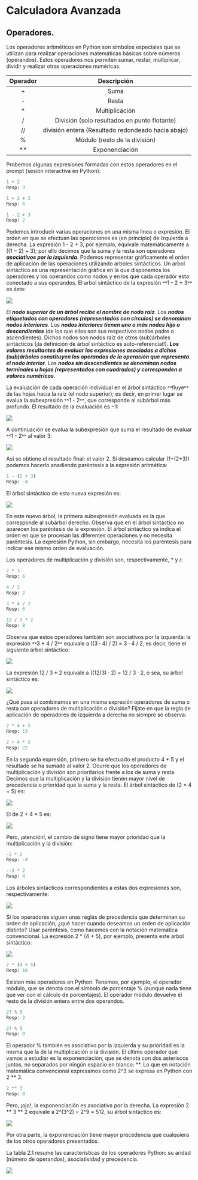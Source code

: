 # Calculadora Avanzada

## Operadores.

Los operadores aritméticos en Python son símbolos especiales que se utilizan para realizar operaciones matemáticas básicas sobre números (operandos). Estos operadores nos permiten sumar, restar, multiplicar, dividir y realizar otras operaciones numéricas.  

| Operador | Descripción |
| :------: | :------: |
| + | Suma |
| - | Resta |
| * | Multiplicación |
| / | División (solo resultados en punto flotante) |
| // | división entera (Resultado redondeado hacia abajo) |
| % | Módulo (resto de la división) |
| ** | Exponenciación |

Probemos algunas expresiones formadas con estos operadores en el prompt (sesión interactiva en Python):

```Python
1 + 2 
Resp: 3
```

```Python
1 + 2 + 3
Resp: 6
```

```Python
1 - 2 + 3
Resp: 2
```

Podemos introducir varias operaciones en una misma línea o expresión. El orden en que se efectuan las operaciones es (en principio) de izquierda a derecha. La expresión 1 - 2 + 3, por ejemplo, equivale matemáticamente a ((1 − 2) + 3); por ello decimos que la suma y la resta son operadores ***asociativos por la izquierda***. Podemos representar gráficamente el orden de aplicación de las operaciones utilizando arboles sintácticos. Un arbol sintáctico es una representación gráfica en la que disponemos los operadores y los operandos como nodos y en los que cada operador esta conectado a sus operandos. El arbol sintáctico de la expresión ˂˂1 - 2 + 3˃˃ es éste:

![](https://github.com/jm-quintas/IntroduccionProgramacionPython/blob/main/Chapter_1-3/img/%C3%A1rbolSint%C3%A1ctico.png)

El ***nodo superior de un árbol recibe el nombre de nodo raíz***. Los ***nodos etiquetados con operadores (representados con círculos) se denominan nodos interiores***. Los ***nodos interiores tienen uno o más nodos hijo o descendientes*** (de los que ellos son sus respectivos nodos padre o ascendientes). Dichos nodos son nodos raíz de otros (sub)árboles sintácticos (¡la definición de árbol sintáctico es auto-referencial!). ***Los valores resultantes de evaluar las expresiones asociadas a dichos (sub)árboles constituyen los operandos de la operación que representa el nodo interior***. Los ***nodos sin descendientes se denominan nodos terminales u hojas (representados con cuadrados) y corresponden a valores numéricos***.

La evaluación de cada operación individual en el árbol sintáctico ˂˂fluye˃˃ de las hojas hacia la raíz (el nodo superior); es decir, en primer lugar se evalua la subexpresión ˂˂1 - 2˃˃, que corresponde al subárbol más profundo. El resultado de la evaluación es −1:

![](https://github.com/jm-quintas/IntroduccionProgramacionPython/blob/main/Chapter_1-3/img/%C3%A1rbolSint%C3%A1ctico2.png)

A continuación se evalua la subexpresión que suma el resultado de evaluar ˂˂1 - 2˃˃ al valor 3:

![](https://github.com/jm-quintas/IntroduccionProgramacionPython/blob/main/Chapter_1-3/img/%C3%A1rbolSint%C3%A1ctico3.png)

Así se obtiene el resultado final: el valor 2. Si deseamos calcular (1−(2+3)) podemos hacerlo anadiendo paréntesis a la expresión aritmética:

```Python
1 - (2 + 3)
Resp: -4
```

El árbol sintáctico de esta nueva expresión es:

![](https://github.com/jm-quintas/IntroduccionProgramacionPython/blob/main/Chapter_1-3/img/%C3%A1rbolSint%C3%A1ctico4.png)

En este nuevo árbol, la primera subexpresión evaluada es la que corresponde al subárbol derecho. Observa que en el árbol sintáctico no aparecen los paréntesis de la expresión. El árbol sintáctico ya indica el orden en que se procesan las diferentes operaciones y no necesita paréntesis. La expresión Python, sin embargo, necesita los paréntesis para indicar ese mismo orden de evaluación.

Los operadores de multiplicación y división son, respectivamente, * y /:

```Python
2 * 3
Resp: 6
```
```Python
4 / 2
Resp: 2
```
```Python
3 * 4 / 2
Resp: 6
```
```Python
12 / 3 * 2
Resp: 8
```

Observa que estos operadores también son asociativos por la izquierda: la expresión ˂˂3 * 4 / 2˃˃ equivale a ((3 · 4) / 2) = 3 · 4 / 2, es decir, tiene el siguiente árbol sintáctico:

![](https://github.com/jm-quintas/IntroduccionProgramacionPython/blob/main/Chapter_1-3/img/%C3%A1rbolSint%C3%A1ctico5.png)

La expresión 12 / 3 * 2 equivale a ((12/3) · 2) = 12 / 3 · 2, o sea, su árbol sintáctico es:

![](https://github.com/jm-quintas/IntroduccionProgramacionPython/blob/main/Chapter_1-3/img/%C3%A1rbolSint%C3%A1ctico6.png)

¿Qué pasa si combinamos en una misma expresión operadores de suma o resta con operadores de multiplicación o división? Fíjate en que la regla de aplicación de operadores
de izquierda a derecha no siempre se observa:

```Python
2 * 4 + 5
Resp: 13
```
```Python
2 + 4 * 5
Resp: 22
```

En la segunda expresión, primero se ha efectuado el producto 4 * 5 y el resultado se ha sumado al valor 2. Ocurre que los operadores de multiplicación y división son
prioritarios frente a los de suma y resta. Decimos que la multiplicación y la división tienen mayor nivel de precedencia o prioridad que la suma y la resta. El árbol sintáctico de (2 * 4 + 5) es:

![](https://github.com/jm-quintas/IntroduccionProgramacionPython/blob/main/Chapter_1-3/img/%C3%A1rbolSint%C3%A1ctico7.png)

El de 2 + 4 * 5 es:

![](https://github.com/jm-quintas/IntroduccionProgramacionPython/blob/main/Chapter_1-3/img/%C3%A1rbolSint%C3%A1ctico8.png)

Pero, ¡atención!, el cambio de signo tiene mayor prioridad que la multiplicación y la división:

```Python
-2 * 2
Resp: -4
```
```Python
--2 * 2
Resp: 4
```

Los árboles sintácticos correspondientes a estas dos expresiones son, respectivamente:

![](https://github.com/jm-quintas/IntroduccionProgramacionPython/blob/main/Chapter_1-3/img/%C3%A1rbolSint%C3%A1ctico9.png)

Si los operadores siguen unas reglas de precedencia que determinan su orden de aplicación, ¿qué hacer cuando deseamos un orden de aplicación distinto? Usar paréntesis,
como hacemos con la notación matemática convencional. La expresión 2 * (4 + 5), por ejemplo, presenta este arbol sintáctico:

![](https://github.com/jm-quintas/IntroduccionProgramacionPython/blob/main/Chapter_1-3/%20%C3%A1rbolSint%C3%A1ctico_10.png)

```Python
2 * (4 + 5)
Resp: 18
```

Existen más operadores en Python. Tenemos, por ejemplo, el operador módulo, que se denota con el símbolo de porcentaje % (aunque nada tiene que ver con el cálculo de porcentajes). El operador módulo devuelve el resto de la división entera entre dos operandos.

```Python
27 % 5
Resp: 2
```
```Python
27 % 5
Resp: 0
```

El operador % también es asociativo por la izquierda y su prioridad es la misma que la de la multiplicación o la división. El último operador que vamos a estudiar es la exponenciación, que se denota con dos asteriscos juntos, no separados por ningún espacio en blanco: **. Lo que en notación matemática convencional expresamos como 2^3 se expresa en Python con 2 ** 3.

```Python
2 ** 3
Resp: 8
```

Pero, ¡ojo!, la exponenciación es asociativa por la derecha. La expresión 2 ** 3 ** 2 equivale a 2^(3^2) = 2^9 = 512, su árbol sintáctico es:

![](https://github.com/jm-quintas/IntroduccionProgramacionPython/blob/main/Chapter_1-3/%C3%A1rbolSint%C3%A1ctico_11.png)

Por otra parte, la exponenciación tiene mayor precedencia que cualquiera de los otros operadores presentados.

La tabla 2.1 resume las características de los operadores Python: su aridad (número de operandos), asociatividad y precedencia.

![](https://github.com/jm-quintas/IntroduccionProgramacionPython/blob/main/Chapter_1-3/tabla%202.1.png)
